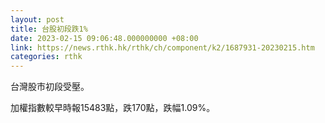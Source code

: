 ```yaml
---
layout: post
title: 台股初段跌1%
date: 2023-02-15 09:06:48.000000000 +08:00
link: https://news.rthk.hk/rthk/ch/component/k2/1687931-20230215.htm
categories: rthk
---
```


台灣股市初段受壓。

加權指數較早時報15483點，跌170點，跌幅1.09%。
